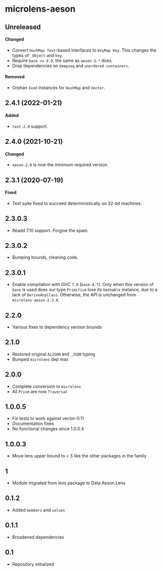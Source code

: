 # microlens-aeson

## Unreleased

#### Changed

- Convert `HashMap Text`-based interfaces to `KeyMap Key`. This changes the
  types of `_Object` and `key`.
- Require `base >= 4.9`, the same as `aeson-2.*` does.
- Drop dependencies on `deepseq` and `unordered-containers`.

#### Removed

- Orphan `Ixed` instances for `HashMap` and `Vector`.

## 2.4.1 (2022-01-21)

#### Added

- `text-2.0` support.

## 2.4.0 (2021-10-21)

#### Changed

- `aeson-2.0` is now the minimum required version.

## 2.3.1 (2020-07-19)

#### Fixed

- Test suite fixed to succeed deterministically on 32-bit machines.

## 2.3.0.3

- Readd 7.10 support. Forgive the spam.

## 2.3.0.2

- Bumping bounds, cleaning code.

## 2.3.0.1

- Enable compilation with GHC `7.8` (`base-4.7`). Only when this version of
  `base` is used does our type `Primitive` lose its `Hashable` instance, due to
  a lack of `DeriveAnyClass`. Otherwise, the API is unchanged from
  `microlens-aeson-2.3.0`.

## 2.2.0

- Various fixes to dependency version bounds

## 2.1.0

- Restored original `AsJSON` and `_JSON` typing
- Bumped `microlens` dep max

## 2.0.0

- Complete conversion to `microlens`
- All `Prism` are now `Traversal`

## 1.0.0.5

- Fix tests to work against vector-0.11
- Documentation fixes
- No functional changes since 1.0.0.4

## 1.0.0.3

- Move lens upper bound to < 5 like the other packages in the family

## 1

- Module migrated from lens package to Data.Aeson.Lens

## 0.1.2

- Added `members` and `values`

## 0.1.1

- Broadened dependencies

## 0.1

- Repository initialized
